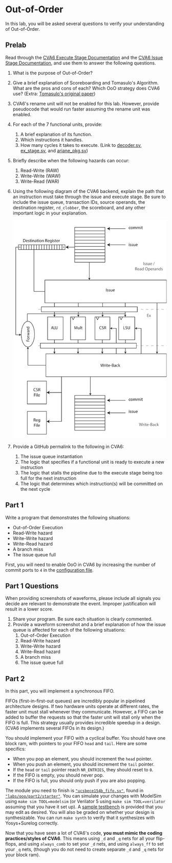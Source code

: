 
# Out-of-Order

In this lab, you will be asked several questions to verify your understanding of Out-of-Order.

## Prelab

Read through the [CVA6 Execute Stage Documentation](https://docs.openhwgroup.org/projects/cva6-user-manual/03_cva6_design/ex_stage.html) and the [CVA6 Issue Stage Documentation](https://docs.openhwgroup.org/projects/cva6-user-manual/03_cva6_design/issue_stage.html), and use them to answer the following questions.

1. What is the purpose of Out-of-Order?
2. Give a brief explanation of Scoreboarding and Tomasulo's Algorithm. What are the pros and cons of each? Which OoO strategy does CVA6 use? (Extra: [Tomasulo's original paper](https://ieeexplore.ieee.org/document/5392028))
3. CVA6's rename unit will not be enabled for this lab. However, provide pseudocode that would run faster assuming the rename unit was enabled.
4. For each of the 7 functional units, provide:
    1. A brief explanation of its function.
    2. Which instructions it handles.
    3. How many cycles it takes to execute.
       (Link to [decoder.sv](https://github.com/openhwgroup/cva6/blob/master/core/decoder.sv), [ex_stage.sv](https://github.com/openhwgroup/cva6/blob/master/core/ex_stage.sv), and [ariane_pkg.sv](https://github.com/openhwgroup/cva6/blob/b9fa25a200ec69623c23cd7c5015a8482c43d794/core/include/ariane_pkg.sv#L382-L393))
5. Briefly describe when the following hazards can occur:
    1. Read-Write (RAW)
    2. Write-Write (WAW)
    3. Write-Read (WAR)
6. Using the following diagram of the CVA6 backend, explain the path that an instruction must take through the issue and execute stage. Be sure to include the issue queue, transaction IDs, source operands, the destination register, `rd_clobber`, the scoreboard, and any other important logic in your explanation.

    [![Scoreboard](./ooo/figures/scoreboard.svg)](https://docs.openhwgroup.org/projects/cva6-user-manual/03_cva6_design/issue_stage.html)

7. Provide a GitHub permalink to the following in CVA6:
    1. The issue queue instantiation
    2. The logic that specifies if a functional unit is ready to execute a new instruction
    3. The logic that stalls the pipeline due to the execute stage being too full for the next instruction
    4. The logic that determines which instruction(s) will be committed on the next cycle

## Part 1

Write a program that demonstrates the following situations:

* Out-of-Order Execution
* Read-Write hazard
* Write-Write hazard
* Write-Read hazard
* A branch miss
* The issue queue full

First, you will need to enable OoO in CVA6 by increasing the number of commit ports to `4` in the [configuration file](https://github.com/openhwgroup/cva6/blob/ed56df/core/include/cv64a6_imafdc_sv39_config_pkg.sv#L35).

## Part 1 Questions

When providing screenshots of waveforms, please include all signals you decide are relevant to demonstrate the event. Improper justification will result in a lower score.

1. Share your program. Be sure each situation is clearly commented.
2. Provide a waveform screenshot and a brief explanation of how the issue queue is affected for each of the following situations:
    1. Out-of-Order Execution
    2. Read-Write hazard
    3. Write-Write hazard
    4. Write-Read hazard
    5. A branch miss
    6. The issue queue full

## Part 2

In this part, you will implement a synchronous FIFO.

FIFOs (first-in-first-out queues) are incredibly popular in pipelined architecture designs. If two hardware units operate at different rates, the faster unit must stall whenever they communicate. However, a FIFO can be added to buffer the requests so that the faster unit will stall only when the FIFO is full. This strategy usually provides incredible speedup in a design. (CVA6 implements several FIFOs in its design.)

You should implement your FIFO with a cyclical buffer. You should have one block ram, with pointers to your FIFO `head` and `tail`. Here are some specifics:

* When you pop an element, you should increment the `head` pointer.
* When you push an element, you should increment the `tail` pointer.
* If the `head` or `tail` pointer reach `NR_ENTRIES`, they should reset to `0`.
* If the FIFO is empty, you should never pop.
* If the FIFO is full, you should only push if you are also popping.

The module you need to finish is [`"ucsbece154b_fifo.sv"`](https://github.com/sifferman/labs-with-cva6/blob/main/labs/ooo/part2/starter/ucsbece154b_fifo.sv), found in [`"labs/ooo/part2/starter"`](https://github.com/sifferman/labs-with-cva6/tree/main/labs/ooo/part2/starter). You can simulate your changes with ModelSim using `make sim TOOL=modelsim` (or Verilator 5 using `make sim TOOL=verilator` assuming that you have it set up). A [sample testbench](https://github.com/sifferman/labs-with-cva6/blob/main/labs/ooo/part2/starter/tb/fifo_tb.sv) is provided that you may edit as desired. You will also be graded on whether your design is synthesizable. You can run `make synth` to verify that it synthesizes with Yosys+Surelog correctly.

Now that you have seen a lot of CVA6's code, **you must mimic the coding practices/styles of CVA6**. This means using `_d` and `_q` nets for all your flip-flops, and using `always_comb` to set your `_d` nets, and using `always_ff` to set your `_q` nets, (though you do not need to create separate `_d` and `_q` nets for your block ram).
